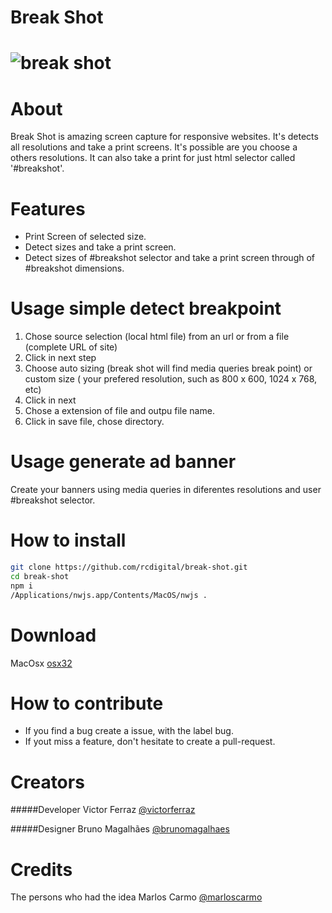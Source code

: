 # Break Shot
# ![break shot](http://i.imgur.com/pz4yf10.jpg?1)

# About
Break Shot is amazing screen capture for responsive websites. It's detects all resolutions and take a print screens.
It's possible are you choose a others resolutions.
It can also take a print for just html selector called '#breakshot'.

# Features
- Print Screen of selected size.
- Detect sizes and take a print screen.
- Detect sizes of #breakshot selector and take a print screen through of #breakshot dimensions. 


# Usage simple detect breakpoint
1. Chose source selection (local html file) from an url or from a file (complete URL of site)
2. Click in next step
3. Choose auto sizing (break shot will find media queries break point) or custom size ( your prefered resolution, such as 800 x 600, 1024 x 768, etc)
4. Click in next
5. Chose a extension of file and outpu file name.
6. Click in save file, chose directory.

# Usage generate ad banner
Create your banners using media queries in diferentes resolutions and user #breakshot selector. 

# How to install
```bash
git clone https://github.com/rcdigital/break-shot.git
cd break-shot
npm i
/Applications/nwjs.app/Contents/MacOS/nwjs . 

```

# Download
MacOsx [osx32](https://github.com/rcdigital/break-shot/releases/download/1.0/break-shot-osx32.zip) 

# How to  contribute
- If you find a bug create a issue, with the label bug.
- If yout miss a feature, don't hesitate to create a pull-request. 


# Creators 
#####Developer
Victor Ferraz [@victorferraz](https://github.com/victorferraz)

#####Designer
Bruno Magalhães [@brunomagalhaes](https://www.facebook.com/BrunodeMagalhaes?fref=ts)

# Credits 
The persons who had the idea
Marlos Carmo [@marloscarmo](https://github.com/marloscarmo)
